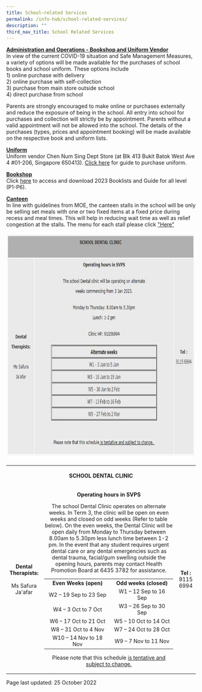 ```yaml
---
title: School–related Services
permalink: /info-hub/school-related-services/
description: ""
third_nav_title: School Related Services
---
```

<p><u><strong>Administration and Operations - Bookshop and Uniform Vendor<br></strong></u>In view of the current COVID-19 situation and Safe Management Measures, a variety of options will be made available for the purchases of school books and school uniform. These options include<br>1) online purchase with delivery<br>2) online purchase with self-collection<br>3) purchase from main store outside school<br>4) direct purchase from school</p>
<p>Parents are strongly encouraged to make online or purchases externally and reduce the exposure of being in the school. All entry into school for purchases and collection will strictly be by appointment. Parents without a valid appointment will not be allowed into the school. The details of the purchases (types, prices and appointment booking) will be made available on the respective book and uniform lists.</p>
<p><u><strong>Uniform<br></strong></u>Uniform vendor Chen Num Sing Dept Store (at Blk 413 Bukit Batok West Ave 4 #01-206, Singapore 650413).&nbsp;<a rel="noopener" target="_blank" href="https://drive.google.com/file/d/11Sdm74fkkHTzRpqdB7GHOSNJlWM78WLy/view?usp=sharing&amp;litebox=1">Click here</a>&nbsp;for guide to purchase uniform.</p>
<p><strong><u>Bookshop<br></u></strong>Click&nbsp;<u><a data-saferedirecturl="https://www.google.com/url?q=https://drive.google.com/drive/folders/1LeB7Ei8TdtX3-V8zEaUYPr3Ul_7B3ohD?usp%3Dsharing&amp;source=gmail&amp;ust=1608183411061000&amp;usg=AFQjCNEpY_R1CdyaBKCojI4RtVLbQT87Bg" rel="noopener" target="_blank" href="https://drive.google.com/drive/folders/1_1_PtgMeYOOM88YUF2ZLdlIpQKrnsqUS?usp=sharing">here</a></u>&nbsp;to access and download 2023 Booklists and Guide for all level (P1-P6).</p>
<p><u><strong>Canteen<br></strong></u>In line with guidelines from MOE, the canteen stalls in the school will be only be selling set meals with one or two fixed items at a fixed price during recess and meal times. This will help in reducing wait time as well as relief congestion at the stalls. The menu for each stall please click&nbsp;<a rel="noopener" target="_blank" href="https://drive.google.com/file/d/1B1LEG8gbvFc6DDp9R5QvH1gl93JYL9jz/view">"Here"</a></p>
<img src="/images/School%20Dental.jpg" style=height:600px;width800px>
<table>
<tbody>
<tr>
<th colspan="3">
<p style="text-align: center;">SCHOOL DENTAL CLINIC</p>
</th>
</tr>
<tr>
<td style="text-align: center;"><strong>Dental Therapists:</strong><br><br>Ms Safura Ja'afar</td>
<td>
<p style="text-align: center;"><strong>Operating hours in SVPS</strong><strong><br></strong></p>
<p style="text-align: center;">The school Dental Clinic operates on alternate weeks. In Term 3, the clinic will be open on even weeks and closed on odd weeks (Refer to table below). On the even weeks, the Dental Clinic will be open daily from Monday to Thursday between 8.00am to 5.30pm less lunch time between 1-2 pm. In the event that any student requires urgent dental care or any dental emergencies such as dental trauma, facial/gum swelling outside the opening hours, parents may contact Health Promotion Board at 6435 3782 for assistance.</p>
<table>
<tbody>
<tr>
<td style="text-align: center;"><strong>Even Weeks (open)</strong></td>
<td style="text-align: center;"><strong>Odd weeks (closed)</strong></td>
</tr>
<tr>
<td style="text-align: center;">W2 – 19 Sep to 23 Sep</td>
<td style="text-align: center;">W1 – 12 Sep to 16 Sep</td>
</tr>
<tr>
<td style="text-align: center;">W4 – 3 Oct to 7 Oct</td>
<td style="text-align: center;">W3 – 26 Sep to 30 Sep</td>
</tr>
<tr>
<td style="text-align: center;">W6 – 17 Oct to 21 Oct</td>
<td style="text-align: center;">W5 – 10 Oct to 14 Oct</td>
</tr>
<tr>
<td style="text-align: center;">W8 – 31 Oct to 4 Nov</td>
<td style="text-align: center;">W7 – 24 Oct to 28 Oct</td>
</tr>
<tr>
<td style="text-align: center;">W10 – 14 Nov to 18 Nov</td>
<td style="text-align: center;">W9 – 7 Nov to 11 Nov</td>
</tr>
</tbody>
</table>
<p style="text-align: center;">Please note that this schedule <u>is tentative and subject to change.</u></p>
</td>
<td style="text-align: center;"><strong>Tel :</strong><br>9115 6994</td>
</tr>
</tbody>
</table>
<p>Page last updated: 25 October 2022</p>